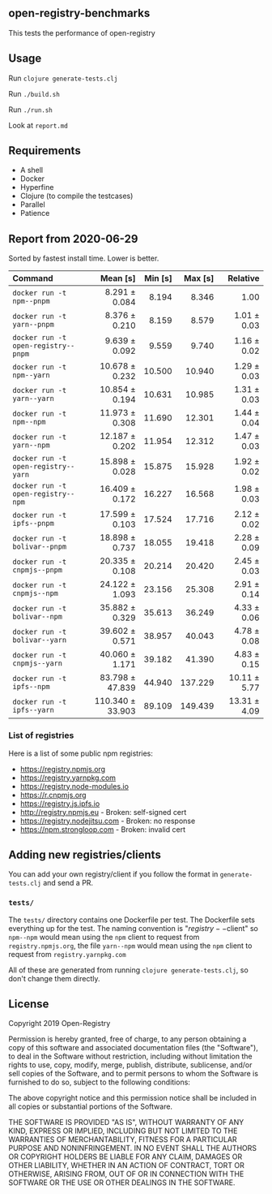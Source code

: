 ## open-registry-benchmarks

This tests the performance of open-registry

## Usage

Run `clojure generate-tests.clj`

Run `./build.sh`

Run `./run.sh`

Look at `report.md`

## Requirements

- A shell
- Docker
- Hyperfine
- Clojure (to compile the testcases)
- Parallel
- Patience

<!-- REPORT -->
## Report from 2020-06-29

Sorted by fastest install time. Lower is better.


| Command | Mean [s] | Min [s] | Max [s] | Relative |
|:---|---:|---:|---:|---:|
| `docker run -t npm--pnpm` | 8.291 ± 0.084 | 8.194 | 8.346 | 1.00 |
| `docker run -t yarn--pnpm` | 8.376 ± 0.210 | 8.159 | 8.579 | 1.01 ± 0.03 |
| `docker run -t open-registry--pnpm` | 9.639 ± 0.092 | 9.559 | 9.740 | 1.16 ± 0.02 |
| `docker run -t npm--yarn` | 10.678 ± 0.232 | 10.500 | 10.940 | 1.29 ± 0.03 |
| `docker run -t yarn--yarn` | 10.854 ± 0.194 | 10.631 | 10.985 | 1.31 ± 0.03 |
| `docker run -t npm--npm` | 11.973 ± 0.308 | 11.690 | 12.301 | 1.44 ± 0.04 |
| `docker run -t yarn--npm` | 12.187 ± 0.202 | 11.954 | 12.312 | 1.47 ± 0.03 |
| `docker run -t open-registry--yarn` | 15.898 ± 0.028 | 15.875 | 15.928 | 1.92 ± 0.02 |
| `docker run -t open-registry--npm` | 16.409 ± 0.172 | 16.227 | 16.568 | 1.98 ± 0.03 |
| `docker run -t ipfs--pnpm` | 17.599 ± 0.103 | 17.524 | 17.716 | 2.12 ± 0.02 |
| `docker run -t bolivar--pnpm` | 18.898 ± 0.737 | 18.055 | 19.418 | 2.28 ± 0.09 |
| `docker run -t cnpmjs--pnpm` | 20.335 ± 0.108 | 20.214 | 20.420 | 2.45 ± 0.03 |
| `docker run -t cnpmjs--npm` | 24.122 ± 1.093 | 23.156 | 25.308 | 2.91 ± 0.14 |
| `docker run -t bolivar--npm` | 35.882 ± 0.329 | 35.613 | 36.249 | 4.33 ± 0.06 |
| `docker run -t bolivar--yarn` | 39.602 ± 0.571 | 38.957 | 40.043 | 4.78 ± 0.08 |
| `docker run -t cnpmjs--yarn` | 40.060 ± 1.171 | 39.182 | 41.390 | 4.83 ± 0.15 |
| `docker run -t ipfs--npm` | 83.798 ± 47.839 | 44.940 | 137.229 | 10.11 ± 5.77 |
| `docker run -t ipfs--yarn` | 110.340 ± 33.903 | 89.109 | 149.439 | 13.31 ± 4.09 |
<!-- REPORT_END -->

### List of registries

Here is a list of some public npm registries:

- https://registry.npmjs.org
- https://registry.yarnpkg.com
- https://registry.node-modules.io
- https://r.cnpmjs.org
- https://registry.js.ipfs.io
- http://registry.npmjs.eu - Broken: self-signed cert
- https://registry.nodejitsu.com - Broken: no response
- https://npm.strongloop.com - Broken: invalid cert

## Adding new registries/clients

You can add your own registry/client if you follow the format in
`generate-tests.clj` and send a PR.

### `tests/`

The `tests/` directory contains one Dockerfile per test. The Dockerfile
sets everything up for the test. The naming convention is "$registry--$client"
so `npm--npm` would mean using the `npm` client to request from `registry.npmjs.org`,
the file `yarn--npm` would mean using the `npm` client to request from `registry.yarnpkg.com`

All of these are generated from running `clojure generate-tests.clj`, so don't
change them directly.

## License

Copyright 2019 Open-Registry

Permission is hereby granted, free of charge, to any person obtaining a copy of this software and associated documentation files (the "Software"), to deal in the Software without restriction, including without limitation the rights to use, copy, modify, merge, publish, distribute, sublicense, and/or sell copies of the Software, and to permit persons to whom the Software is furnished to do so, subject to the following conditions:

The above copyright notice and this permission notice shall be included in all copies or substantial portions of the Software.

THE SOFTWARE IS PROVIDED "AS IS", WITHOUT WARRANTY OF ANY KIND, EXPRESS OR IMPLIED, INCLUDING BUT NOT LIMITED TO THE WARRANTIES OF MERCHANTABILITY, FITNESS FOR A PARTICULAR PURPOSE AND NONINFRINGEMENT. IN NO EVENT SHALL THE AUTHORS OR COPYRIGHT HOLDERS BE LIABLE FOR ANY CLAIM, DAMAGES OR OTHER LIABILITY, WHETHER IN AN ACTION OF CONTRACT, TORT OR OTHERWISE, ARISING FROM, OUT OF OR IN CONNECTION WITH THE SOFTWARE OR THE USE OR OTHER DEALINGS IN THE SOFTWARE.
